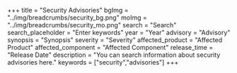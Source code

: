 +++
title = "Security Advisories"
bgImg = "../img/breadcrumbs/security_bg.png"
moImg = "../img/breadcrumbs/security_mo.png"
search = "Search"
search_placeholder = "Enter keywords"
year = "Year"
advisory = "Advisory"
synopsis = "Synopsis"
severity = "Severity"
affected_product = "Affected Product"
affected_component = "Affected Component"
release_time = "Release Date"
description = "You can search information about security advisories here."
keywords = ["security","advisories"]
+++
